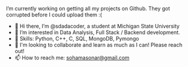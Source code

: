  
 I’m currently working on getting all my projects on Github. They got corrupted before I could upload them :(


- 👋 Hi there, I’m @sdadacoder, a student at Michigan State University
- 👀 I’m interested in Data Analysis, Full Stack / Backend development.
- 🌱 Skills: Python, C++, C, SQL, MongoDB, Pymongo
- 💞️ I'm looking to collaborate and learn as much as I can! Please reach out!
- 📫 How to reach me: sohamasonar@gmail.com

<!---
sdadacoder/sdadacoder is a ✨ special ✨ repository because its `README.md` (this file) appears on your GitHub profile.
You can click the Preview link to take a look at your changes.
--->

